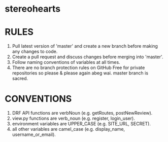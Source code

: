 # stereohearts

# RULES
1. Pull latest version of 'master' and create a new branch before making any changes to code.
2. Create a pull request and discuss changes before merging into 'master'.
3. Follow naming conventions of variables at all times.
4. There are no branch protection rules on GitHub Free for private repositories so please & please again abeg wai. master branch is sacred.

# CONVENTIONS
1. DRF API functions are verbNoun (e.g. getRoutes, postNewReview).
2. view.py functions are verb_noun (e.g. register, login_user).
3. environment variables are UPPER_CASE (e.g. SITE_URL, SECRET).
4. all other variables are camel_case (e.g. display_name, username_or_email).

